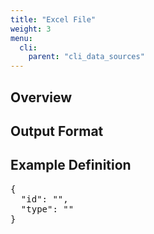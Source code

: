 ```yaml
---
title: "Excel File"
weight: 3
menu:
  cli:
    parent: "cli_data_sources"
---
```


## Overview


## Output Format

## Example Definition
<pre>
{
  "id": "",
  "type": ""
}
</pre>
